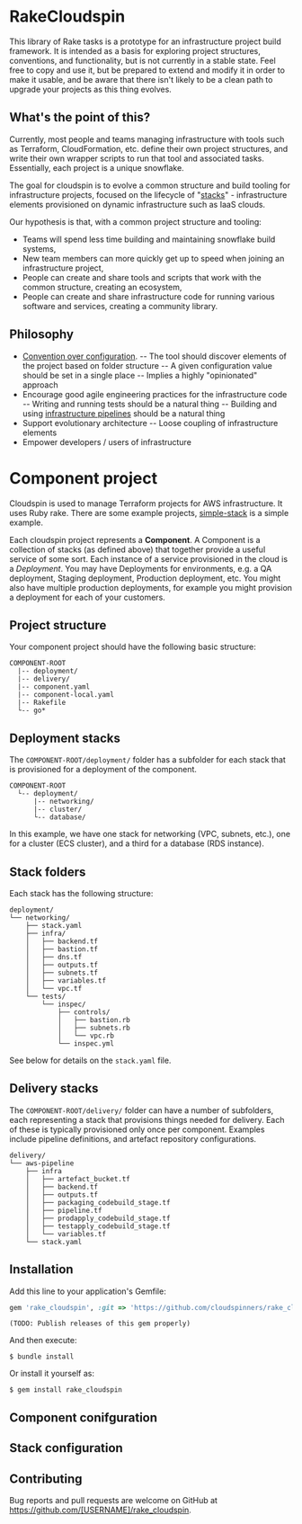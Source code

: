 # RakeCloudspin

This library of Rake tasks is a prototype for an infrastructure project build framework. It is intended as a basis for exploring project structures, conventions, and functionality, but is not currently in a stable state. Feel free to copy and use it, but be prepared to extend and modify it in order to make it usable, and be aware that there isn't likely to be a clean path to upgrade your projects as this thing evolves.


## What's the point of this?

Currently, most people and teams managing infrastructure with tools such as Terraform, CloudFormation, etc. define their own project structures, and write their own wrapper scripts to run that tool and associated tasks. Essentially, each project is a unique snowflake.

The goal for cloudspin is to evolve a common structure and build tooling for infrastructure projects, focused on the lifecycle of "[stacks](http://infrastructure-as-code.com/patterns/2018/03/28/defining-stacks.html)" - infrastructure elements provisioned on dynamic infrastructure such as IaaS clouds.

Our hypothesis is that, with a common project structure and tooling:

- Teams will spend less time building and maintaining snowflake build systems,
- New team members can more quickly get up to speed when joining an infrastructure project,
- People can create and share tools and scripts that work with the common structure, creating an ecosystem,
- People can create and share infrastructure code for running various software and services, creating a community library.


## Philosophy

- [Convention over configuration](https://en.wikipedia.org/wiki/Convention_over_configuration).
-- The tool should discover elements of the project based on folder structure
-- A given configuration value should be set in a single place
-- Implies a highly "opinionated" approach
- Encourage good agile engineering practices for the infrastructure code
-- Writing and running tests should be a natural thing
-- Building and using [infrastructure pipelines](http://infrastructure-as-code.com/book/2017/08/02/environment-pipeline.html) should be a natural thing
- Support evolutionary architecture
-- Loose coupling of infrastructure elements
- Empower developers / users of infrastructure


# Component project

Cloudspin is used to manage Terraform projects for AWS infrastructure. It uses Ruby rake. There are some example projects, [simple-stack](https://github.com/cloudspinners/spin-simple-stack) is a simple example.

Each cloudspin project represents a **Component**. A Component is a collection of stacks (as defined above) that together provide a useful service of some sort. Each instance of a service provisioned in the cloud is a *Deployment*. You may have Deployments for environments, e.g. a QA deployment, Staging deployment, Production deployment, etc. You might also have multiple production deployments, for example you might provision a deployment for each of your customers.

## Project structure

Your component project should have the following basic structure:

```
COMPONENT-ROOT
  |-- deployment/
  |-- delivery/
  |-- component.yaml
  |-- component-local.yaml
  |-- Rakefile
  └-- go*
```

## Deployment stacks

The `COMPONENT-ROOT/deployment/` folder has a subfolder for each stack that is provisioned for a deployment of the component.

```
COMPONENT-ROOT
  └-- deployment/
      |-- networking/
      |-- cluster/
      └-- database/
```

In this example, we have one stack for networking (VPC, subnets, etc.), one for a cluster (ECS cluster), and a third for a database (RDS instance).


## Stack folders

Each stack has the following structure:

```
deployment/
└── networking/
    ├── stack.yaml
    ├── infra/
    │   ├── backend.tf
    │   ├── bastion.tf
    │   ├── dns.tf
    │   ├── outputs.tf
    │   ├── subnets.tf
    │   ├── variables.tf
    │   └── vpc.tf
    └── tests/
        └── inspec/
            ├── controls/
            │   ├── bastion.rb
            │   ├── subnets.rb
            │   └── vpc.rb
            └── inspec.yml
```

See below for details on the `stack.yaml` file.


## Delivery stacks

The `COMPONENT-ROOT/delivery/` folder can have a number of subfolders, each representing a stack that provisions things needed for delivery. Each of these is typically provisioned only once per component. Examples include pipeline definitions, and artefact repository configurations.

```
delivery/
└── aws-pipeline
    ├── infra
    │   ├── artefact_bucket.tf
    │   ├── backend.tf
    │   ├── outputs.tf
    │   ├── packaging_codebuild_stage.tf
    │   ├── pipeline.tf
    │   ├── prodapply_codebuild_stage.tf
    │   ├── testapply_codebuild_stage.tf
    │   └── variables.tf
    └── stack.yaml
```


## Installation

Add this line to your application's Gemfile:

```ruby
gem 'rake_cloudspin', :git => 'https://github.com/cloudspinners/rake_cloudspin.git'
```

    (TODO: Publish releases of this gem properly)

And then execute:

    $ bundle install

Or install it yourself as:

    $ gem install rake_cloudspin


## Component conifguration


## Stack configuration



## Contributing

Bug reports and pull requests are welcome on GitHub at https://github.com/[USERNAME]/rake_cloudspin.
